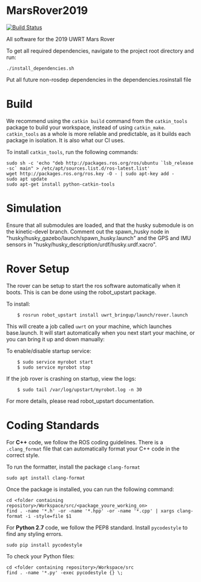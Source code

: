 # MarsRover2019
[![Build Status](https://travis-ci.com/uwrobotics/MarsRover2019.svg?branch=master)](https://travis-ci.com/uwrobotics/MarsRover2019)

All software for the 2019 UWRT Mars Rover 


To get all required dependencies, navigate to the project root directory and run: 
```
./install_dependencies.sh
```
Put all future non-rosdep dependencies in the dependencies.rosinstall file

# Build
We recommend using the `catkin build` command from the `catkin_tools` package to build your workspace,  instead of using `catkin_make`. `catkin_tools` as a whole is more reliable and predictable, as it builds each package in isolation. It is also what our CI uses.

To install `catkin_tools`, run the following commands:
```
sudo sh -c 'echo "deb http://packages.ros.org/ros/ubuntu `lsb_release -sc` main" > /etc/apt/sources.list.d/ros-latest.list'
wget http://packages.ros.org/ros.key -O - | sudo apt-key add -
sudo apt update
sudo apt-get install python-catkin-tools
```

# Simulation
Ensure that all submodules are loaded, and that the husky submodule is on the kinetic-devel branch.
Comment out the spawn_husky node in "husky/husky_gazebo/launch/spawn_husky.launch" and the GPS and IMU sensors in
"husky/husky_description/urdf/husky.urdf.xacro".

# Rover Setup
The rover can be setup to start the ros software automatically when it boots. This is can be done using the robot_upstart package.


To install:
```
    $ rosrun robot_upstart install uwrt_bringup/launch/rover.launch
```

This will create a job called ``uwrt`` on your machine, which launches
base.launch. It will start automatically when you next start your machine,
or you can bring it up and down manually:


To enable/disable startup service:
```
    $ sudo service myrobot start
    $ sudo service myrobot stop
```

If the job rover is crashing on startup, view the logs:
```
    $ sudo tail /var/log/upstart/myrobot.log -n 30
```

For more details, please read robot_upstart documentation.

# Coding Standards
For **C++** code, we follow the ROS coding guidelines. There is a `.clang_format` file that can automatically format your C++ code in the correct style.

To run the formatter, install the package `clang-format`
```
sudo apt install clang-format
```
Once the package is installed, you can run the following command:
```
cd <folder containing repository>/Workspace/src/<package_youre_working_on>
find . -name '*.h' -or -name '*.hpp' -or -name '*.cpp' | xargs clang-format -i -style=file $1
```

For **Python 2.7** code, we follow the PEP8 standard. Install `pycodestyle` to find any styling errors.
```
sudo pip install pycodestyle
```
To check your Python files:
```
cd <folder containing repository>/Workspace/src
find . -name '*.py' -exec pycodestyle {} \;

